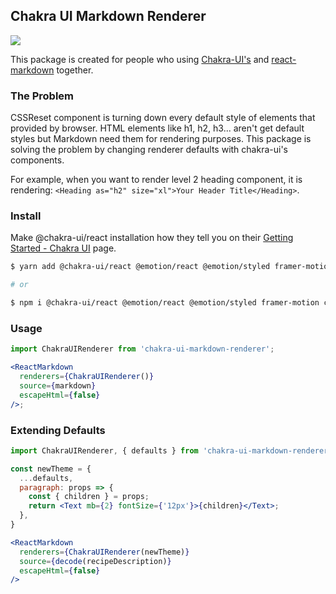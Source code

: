 ## Chakra UI Markdown Renderer

 <a href="https://www.npmjs.com/package/chakra-ui-markdown-renderer" alt="NPM">
  <img src="https://img.shields.io/npm/v/chakra-ui-markdown-renderer?color=green&style=flat-square" />
</a>

This package is created for people who using [Chakra-UI's](https://chakra-ui.com/) and [react-markdown](https://github.com/rexxars/react-markdown) together.

### The Problem

CSSReset component is turning down every default style of elements that provided by browser. HTML elements like h1, h2, h3... aren't get default styles but Markdown need them for rendering purposes. This package is solving the problem by changing renderer defaults with chakra-ui's components.

For example, when you want to render level 2 heading component, it is rendering: `<Heading as="h2" size="xl">Your Header Title</Heading>`.

### Install

Make @chakra-ui/react installation how they tell you on their [Getting Started - Chakra UI](https://chakra-ui.com/docs/getting-started) page.

```sh
$ yarn add @chakra-ui/react @emotion/react @emotion/styled framer-motion chakra-ui-markdown-renderer

# or

$ npm i @chakra-ui/react @emotion/react @emotion/styled framer-motion chakra-ui-markdown-renderer
```

### Usage

```jsx
import ChakraUIRenderer from 'chakra-ui-markdown-renderer';

<ReactMarkdown
  renderers={ChakraUIRenderer()}
  source={markdown}
  escapeHtml={false}
/>;
```

### Extending Defaults

```jsx
import ChakraUIRenderer, { defaults } from 'chakra-ui-markdown-renderer';

const newTheme = {
  ...defaults,
  paragraph: props => {
    const { children } = props;
    return <Text mb={2} fontSize={'12px'}>{children}</Text>;
  },
}

<ReactMarkdown
  renderers={ChakraUIRenderer(newTheme)}
  source={decode(recipeDescription)}
  escapeHtml={false}
/>
```
